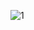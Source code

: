 ![1](https://github.com/cyber-robot1/Mastering-4-critical-SKILLS-using-CPP-17-course/assets/76911827/e199104f-01a3-43cc-a884-15683bc1d212)
